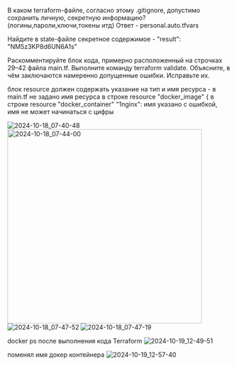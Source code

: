 
В каком terraform-файле, согласно этому .gitignore, допустимо сохранить личную, секретную информацию?(логины,пароли,ключи,токены итд)
Ответ - personal.auto.tfvars

Найдите в state-файле секретное содержимое - "result": "NM5z3KP8d6UN6A1s"

Раскомментируйте блок кода, примерно расположенный на строчках 29–42 файла main.tf. Выполните команду terraform validate. Объясните, в чём заключаются намеренно допущенные ошибки. Исправьте их.

блок resource должен содержать указание на тип и имя ресурса - в main.tf не задано имя ресурса в строке resource "docker_image" {
в строке resource "docker_container" "1nginx": имя указано с ошибкой, имя не может начинаться с цифры

![2024-10-18_07-40-48](https://github.com/user-attachments/assets/93d14d54-8242-4d3c-a12f-991c5286e168)
<img width="438" alt="2024-10-18_07-44-00" src="https://github.com/user-attachments/assets/245866fd-d3f7-449c-a2d2-a81edf1f5f1a">
![2024-10-18_07-47-52](https://github.com/user-attachments/assets/7639b0e4-2e72-4a35-b47b-2ce865416860)
![2024-10-18_07-47-19](https://github.com/user-attachments/assets/1cc50ef2-eb69-44f7-9a26-e8cb3404dbdf)

docker ps после выполнения кода Terraform
![2024-10-19_12-49-51](https://github.com/user-attachments/assets/c1ceca0f-1b65-45d2-bd57-2881de4fd616)

поменял имя докер контейнера
![2024-10-19_12-57-40](https://github.com/user-attachments/assets/621af6af-1216-4e19-be7a-92950dc45e51)



